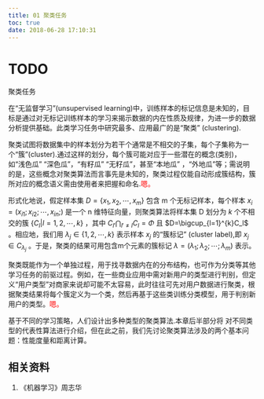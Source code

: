 ```yaml
---
title: 01 聚类任务
toc: true
date: 2018-06-28 17:10:31
---
```








# TODO












聚类任务



在“无监督学习”(unsupervised learning)中，训练样本的标记信息是未知的，目标是通过对无标记训练样本的学习来揭示数据的内在性质及规律，为进一步的数据分析提供基础。此类学习任务中研究最多、应用最广的是“聚类” (clustering).


聚类试图将数据集中的样本划分为若干个通常是不相交的子集，每个子集称为一个“簇”(cluster).通过这样的划分，每个簇可能对应于一些潜在的概念(类别)，如“浅色瓜” “深色瓜”，“有籽瓜” “无籽瓜”，甚至“本地瓜” ，“外地瓜”等；需说明的是，这些概念对聚类算法而言事先是未知的，聚类过程仅能自动形成簇结构，簇所对应的概念语义需由使用者来把握和命名.<span style="color:red;">嗯。</span>

形式化地说，假定样本集 $D=\{x_1,x_2,\cdots ,x_m\}$  包含 m 个无标记样本，每个样本 $x_i=(x_{i1};x_{i2};\cdots ,x_{in};)$   是一个 n 维特征向量，则聚类算法将样本集 D 划分为 $k$ 个不相交的簇 $\{C_l|l=1,2,\cdots ,k\}$ ，其中 $C_{l'}\bigcap _{l'\neq l}C_l=\Phi$ 且 $D=\bigcup_{l=1}^{k}C_l$ 。相应地，我们用 $\lambda_j\in\{1,2,\cdots ,k\}$ 表示样本 $x_j$ 的“簇标记” (cluster label),即 $x_j\in C_{\lambda_j}$ 。于是，聚类的结果可用包含m个元素的簇标记 $\lambda =(\lambda_1;\lambda_2;\cdots ;\lambda_m)$ 表示。

聚类既能作为一个单独过程，用于找寻数据内在的分布结构，也可作为分类等其他学习任务的前驱过程。例如，在一些商业应用中需对新用户的类型进行判别，但定义“用户类型”对商家来说却可能不太容易，此时往往可先对用户数据进行聚类，根据聚类结果将每个簇定义为一个类，然后再基于这些类训练分类模型，用于判别新用户的类型。<span style="color:red;">嗯。</span>

基于不同的学习策略，人们设计出多种类型的聚类算法.本章后半部分将 对不同类型的代表性算法进行介绍，但在此之前，我们先讨论聚类算法涉及的两个基本问题：性能度量和距离计算。



## 相关资料
1. 《机器学习》周志华
